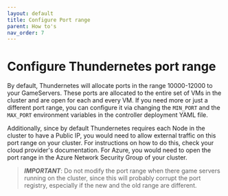 ```yaml
---
layout: default
title: Configure Port range
parent: How to's
nav_order: 7
---
```


# Configure Thundernetes port range

By default, Thundernetes will allocate ports in the range 10000-12000 to your GameServers. These ports are allocated to the entire set of VMs in the cluster and are open for each and every VM. If you need more or just a different port range, you can configure it via changing the `MIN_PORT` and the `MAX_PORT` environment variables in the controller deployment YAML file.

Additionally, since by default Thundernetes requires each Node in the cluster to have a Public IP, you would need to allow external traffic on this port range on your cluster. For instructions on how to do this, check your cloud provider's documentation. For Azure, you would need to open the port range in the Azure Network Security Group of your cluster.

> _**IMPORTANT**_: Do not modify the port range when there game servers running on the cluster, since this will probably corrupt the port registry, especially if the new and the old range are different.